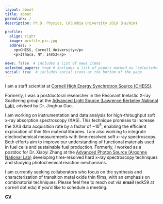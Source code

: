 ```yaml
---
layout: about
title: about
permalink: /
description: Ph.D. Physics, Columbia University 2018 (He/Him) 

profile:
  align: right
  image: profile_pic.jpg
  address: >
    <p>CHESS, Cornell University</p>
    <p>Ithaca, NY, 14853</p>

news: false  # includes a list of news items
selected_papers: true # includes a list of papers marked as "selected={true}"
social: true  # includes social icons at the bottom of the page
---
```

I am a staff scientist at [Cornell High Energy Synchrotron Source (CHESS)](https://www.chess.cornell.edu/). 

Formerly, I was a postdoctoral researcher in the Resonant Inelastic X-ray Scattering group at the [Advanced Light Source (Lawrence Berkeley National Lab)](https://als.lbl.gov/), advised by Dr. Jinghua Guo.

I am working on instrumentation and data analysis for high-throughput soft x-ray absorption spectroscopy (XAS). This technique promises to increase the XAS data acquisition rate by a factor of ~10<sup>5</sup>, enabling the efficient exploration of thin film material libraries. I am also working to integrate electrochemical measurements with time-resolved soft x-ray spectroscopy. Both efforts aim to improve our understanding of functional materials used in fuel cells and sustainable fuel production.
Formerly, I worked as a postdoc for Dr. Xiaoyi Zhang at the [Advanced Photon Source (Argonne National Lab)](https://www.aps.anl.gov/) developing time-resolved hard x-ray spectroscopy techniques and studying photochemical reaction mechanisms.

I am currently seeking collaborators who focus on the synthesis and characterization of transition metal oxide thin films, with an emphasis on combinatorial techniques. Please feel free to reach out via **email** (edk59 at cornell dot edu) if you’d like to schedule a meeting.

**[CV](https://drive.google.com/file/d/1ydgq7Y9RDOaJnAzTut-LI-6A8geh9QUX/view?usp=sharing)**
